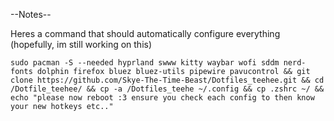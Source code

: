 --Notes--

Heres a command that should automatically configure everything (hopefully, im still working on this)

``` sudo pacman -S --needed hyprland swww kitty waybar wofi sddm nerd-fonts dolphin firefox bluez bluez-utils pipewire pavucontrol && git clone https://github.com/Skye-The-Time-Beast/Dotfiles_teehee.git && cd /Dotfile_teehee/ && cp -a /Dotfiles_teehe ~/.config && cp .zshrc ~/ && echo "please now reboot :3 ensure you check each config to then know your new hotkeys etc.." ```
